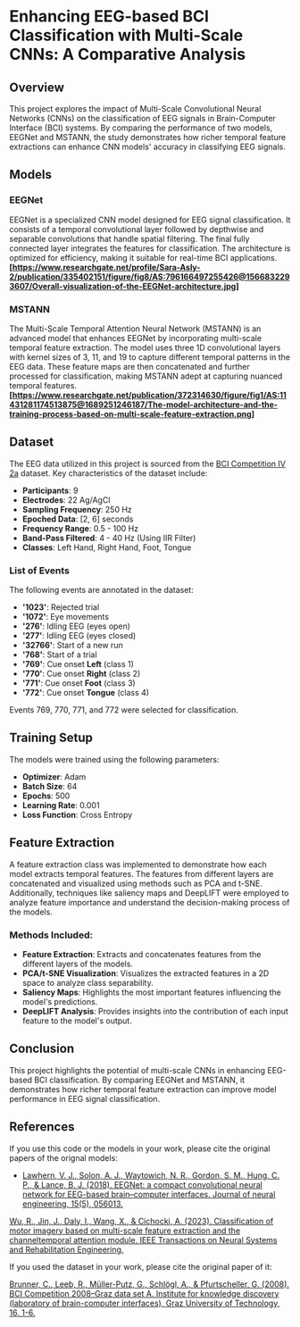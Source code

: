 # Enhancing EEG-based BCI Classification with Multi-Scale CNNs: A Comparative Analysis

## Overview
This project explores the impact of Multi-Scale Convolutional Neural Networks (CNNs) on the classification of EEG signals in Brain-Computer Interface (BCI) systems. By comparing the performance of two models, EEGNet and MSTANN, the study demonstrates how richer temporal feature extractions can enhance CNN models' accuracy in classifying EEG signals.

## Models
### EEGNet
EEGNet is a specialized CNN model designed for EEG signal classification. It consists of a temporal convolutional layer followed by depthwise and separable convolutions that handle spatial filtering. The final fully connected layer integrates the features for classification. The architecture is optimized for efficiency, making it suitable for real-time BCI applications.  
**[https://www.researchgate.net/profile/Sara-Asly-2/publication/335402151/figure/fig8/AS:796166497255426@1566832293607/Overall-visualization-of-the-EEGNet-architecture.jpg]**

### MSTANN
The Multi-Scale Temporal Attention Neural Network (MSTANN) is an advanced model that enhances EEGNet by incorporating multi-scale temporal feature extraction. The model uses three 1D convolutional layers with kernel sizes of 3, 11, and 19 to capture different temporal patterns in the EEG data. These feature maps are then concatenated and further processed for classification, making MSTANN adept at capturing nuanced temporal features.  
**[https://www.researchgate.net/publication/372314630/figure/fig1/AS:11431281174513875@1689251246187/The-model-architecture-and-the-training-process-based-on-multi-scale-feature-extraction.png]**

## Dataset
The EEG data utilized in this project is sourced from the [BCI Competition IV 2a](http://www.bbci.de/competition/iv/#dataset2a) dataset. Key characteristics of the dataset include:

- **Participants**: 9
- **Electrodes**: 22 Ag/AgCl
- **Sampling Frequency**: 250 Hz
- **Epoched Data**: [2, 6] seconds
- **Frequency Range**: 0.5 - 100 Hz
- **Band-Pass Filtered**: 4 - 40 Hz (Using IIR Filter)
- **Classes**: Left Hand, Right Hand, Foot, Tongue

### List of Events
The following events are annotated in the dataset:

- **'1023'**: Rejected trial
- **'1072'**: Eye movements
- **'276'**: Idling EEG (eyes open)
- **'277'**: Idling EEG (eyes closed)
- **'32766'**: Start of a new run
- **'768'**: Start of a trial
- **'769'**: Cue onset **Left** (class 1)
- **'770'**: Cue onset **Right** (class 2)
- **'771'**: Cue onset **Foot** (class 3)
- **'772'**: Cue onset **Tongue** (class 4)

Events 769, 770, 771, and 772 were selected for classification.

## Training Setup
The models were trained using the following parameters:

- **Optimizer**: Adam
- **Batch Size**: 64
- **Epochs**: 500
- **Learning Rate**: 0.001
- **Loss Function**: Cross Entropy

## Feature Extraction
A feature extraction class was implemented to demonstrate how each model extracts temporal features. The features from different layers are concatenated and visualized using methods such as PCA and t-SNE. Additionally, techniques like saliency maps and DeepLIFT were employed to analyze feature importance and understand the decision-making process of the models.

### Methods Included:
- **Feature Extraction**: Extracts and concatenates features from the different layers of the models.
- **PCA/t-SNE Visualization**: Visualizes the extracted features in a 2D space to analyze class separability.
- **Saliency Maps**: Highlights the most important features influencing the model's predictions.
- **DeepLIFT Analysis**: Provides insights into the contribution of each input feature to the model's output.

## Conclusion
This project highlights the potential of multi-scale CNNs in enhancing EEG-based BCI classification. By comparing EEGNet and MSTANN, it demonstrates how richer temporal feature extraction can improve model performance in EEG signal classification.

## References
If you use this code or the models in your work, please cite the original papers of the orignal models:

- [Lawhern, V. J., Solon, A. J., Waytowich, N. R., Gordon, S. M., Hung, C. P., & Lance, B. J. (2018). EEGNet: a compact convolutional neural network for EEG-based brain–computer interfaces. Journal of neural engineering, 15(5), 056013.](https://iopscience.iop.org/article/10.1088/1741-2552/aace8c)

[Wu, R., Jin, J., Daly, I., Wang, X., & Cichocki, A. (2023). Classification of motor imagery based on multi-scale feature extraction and the channeltemporal attention module. IEEE Transactions on Neural Systems and Rehabilitation Engineering.](https://ieeexplore.ieee.org/iel7/7333/4359219/10180110.pdf)

If you used the dataset in your work, please cite the original paper of it:

[Brunner, C., Leeb, R., Müller-Putz, G., Schlögl, A., & Pfurtscheller, G. (2008). BCI Competition 2008–Graz data set A. Institute for knowledge discovery (laboratory of brain-computer interfaces), Graz University of Technology, 16, 1-6.](https://lampz.tugraz.at/~bci/database/001-2014/description.pdf)
